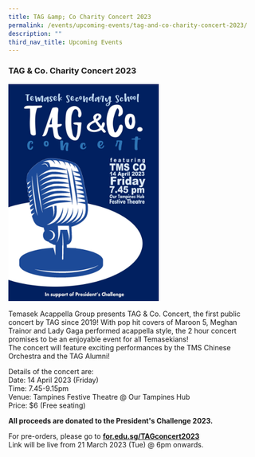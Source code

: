 ```yaml
---
title: TAG &amp; Co Charity Concert 2023
permalink: /events/upcoming-events/tag-and-co-charity-concert-2023/
description: ""
third_nav_title: Upcoming Events
---
```

### TAG &amp; Co. Charity Concert 2023

<img style="width:60%" src="/images/2023%20tag%20concert%20poster.jpg">
		 
Temasek Acappella Group presents TAG &amp; Co. Concert, the first public concert by TAG since 2019! With pop hit covers of Maroon 5, Meghan Trainor and Lady Gaga performed acappella style, the 2 hour concert promises to be an enjoyable event for all Temasekians!  
The concert will feature exciting performances by the TMS Chinese Orchestra and the TAG Alumni!  
  
Details of the concert are:  <br>
Date: 14 April 2023 (Friday)  <br>
Time: 7.45-9.15pm  <br>
Venue: Tampines Festive Theatre @ Our Tampines Hub  
Price: $6 (Free seating)  
  
**All proceeds are donated to the President's Challenge 2023.**  
  
For pre-orders, please go to&nbsp;[**for.edu.sg/TAGconcert2023**](http://for.edu.sg/TAGconcert2023)  
Link will be live from 21 March 2023 (Tue) @ 6pm onwards.